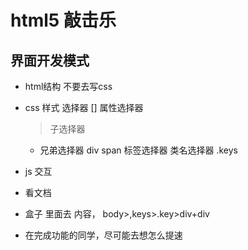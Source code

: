 # html5 敲击乐

## 界面开发模式
- html结构
    不要去写css
- css 样式
    选择器
    [] 属性选择器
    > 子选择器
    + 兄弟选择器
    div span 标签选择器
    类名选择器 .keys
    
- js 交互

- 看文档
- 盒子
    里面去 内容，
    body>,keys>.key>div+div
- 在完成功能的同学，尽可能去想怎么提速

